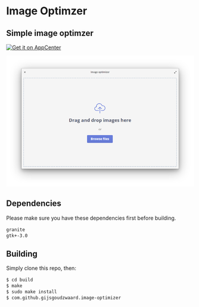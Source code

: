 # Image Optimzer
## Simple image optimzer
[![Get it on AppCenter](https://appcenter.elementary.io/badge.svg)](https://appcenter.elementary.io/com.github.gijsgoudzwaard.image-optimizer)

![Screenshot](data/screenshots/welcome-screen.png)

## Dependencies

Please make sure you have these dependencies first before building.

```
granite
gtk+-3.0
```

## Building

Simply clone this repo, then:

```
$ cd build
$ make
$ sudo make install
$ com.github.gijsgoudzwaard.image-optimizer
```